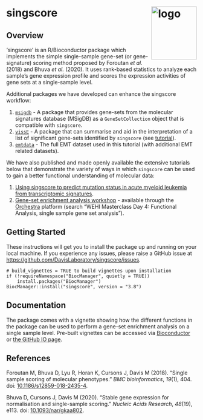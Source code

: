 
# singscore <img src="man/figures/logo.png" align="right"  height="140" width="120" alt="logo"/>

## Overview

‘singscore’ is an R/Bioconductor package which implements the simple
single-sample gene-set (or gene-signature) scoring method proposed by
Foroutan *et al.* (2018) and Bhuva *et al.* (2020). It uses rank-based
statistics to analyze each sample’s gene expression profile and scores
the expression activities of gene sets at a single-sample level.

Additional packages we have developed can enhance the singscore
workflow:

1.  [`msigdb`](https://www.bioconductor.org/packages/release/data/experiment/html/msigdb.html) -
    A package that provides gene-sets from the molecular signatures
    database (MSigDB) as a `GeneSetCollection` object that is compatible
    with `singscore`.
2.  [`vissE`](https://www.bioconductor.org/packages/release/bioc/html/vissE.html) -
    A package that can summarise and aid in the interpretation of a list
    of significant gene-sets identified by `singscore` (see
    [tutorial](https://davislaboratory.github.io/GenesetAnalysisWorkflow/)).
3.  [`emtdata`](https://www.bioconductor.org/packages/release/data/experiment/html/emtdata.html) -
    The full EMT dataset used in this tutorial (with additional EMT
    related datasets).

We have also published and made openly available the extensive tutorials
below that demonstrate the variety of ways in which `singscore` can be
used to gain a better functional understanding of molecular data:

1.  [Using singscore to predict mutation status in acute myeloid
    leukemia from transcriptomic
    signatures](https://f1000research.com/articles/8-776).
2.  [Gene-set enrichment analysis
    workshop](https://davislaboratory.github.io/GenesetAnalysisWorkflow/) -
    available through the
    [Orchestra](http://app.orchestra.cancerdatasci.org/) platform
    (search “WEHI Masterclass Day 4: Functional Analysis, single sample
    gene set analysis”).

## Getting Started

These instructions will get you to install the package up and running on
your local machine. If you experience any issues, please raise a GitHub
issue at <https://github.com/DavisLaboratory/singscore/issues>.

    # build_vignettes = TRUE to build vignettes upon installation
    if (!requireNamespace("BiocManager", quietly = TRUE))
        install.packages("BiocManager")
    BiocManager::install("singscore", version = "3.8")

## Documentation

The package comes with a vignette showing how the different functions in
the package can be used to perform a gene-set enrichment analysis on a
single sample level. Pre-built vignettes can be accessed via
[Bioconductor](https://bioconductor.org/packages/release/bioc/vignettes/singscore/inst/doc/singscore.html)
or [the GitHub IO
page](https://davislaboratory.github.io/singscore/articles/singscore.html).

## References

Foroutan M, Bhuva D, Lyu R, Horan K, Cursons J, Davis M (2018). “Single
sample scoring of molecular phenotypes.” *BMC bioinformatics*, *19*(1),
404. doi:
[10.1186/s12859-018-2435-4](https://doi.org/10.1186/s12859-018-2435-4).

Bhuva D, Cursons J, Davis M (2020). “Stable gene expression for
normalisation and single-sample scoring.” *Nucleic Acids Research*,
*48*(19), e113. doi:
[10.1093/nar/gkaa802](https://doi.org/10.1093/nar/gkaa802).
